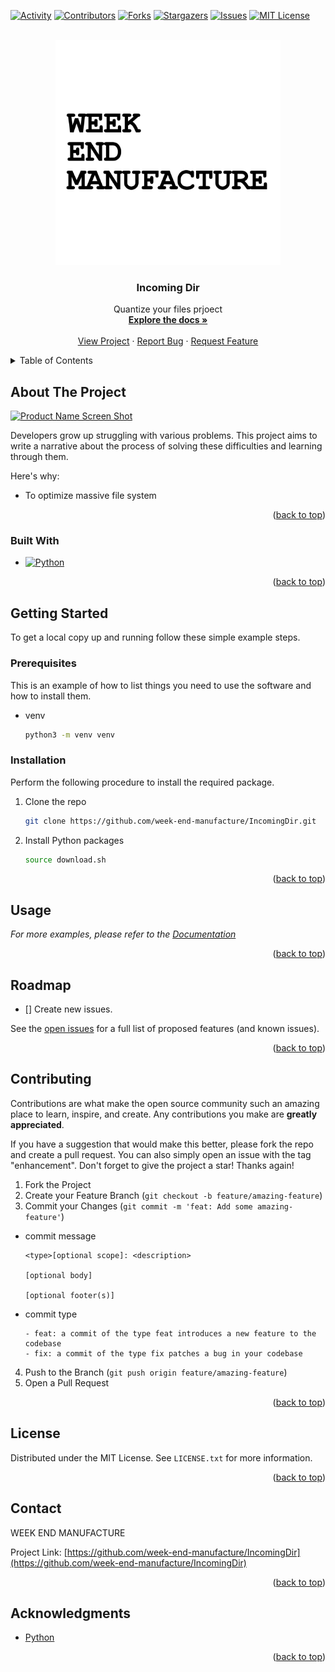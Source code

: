 <a name="readme-top"></a>


[![Activity][activity-shield]][activity-url]
[![Contributors][contributors-shield]][contributors-url]
[![Forks][forks-shield]][forks-url]
[![Stargazers][stars-shield]][stars-url]
[![Issues][issues-shield]][issues-url]
[![MIT License][license-shield]][license-url]



<!-- PROJECT LOGO -->
<br />
<div align="center">
  <a href="https://github.com/week-end-manufacture/IncomingDir">
    <img src="images/logo.jpeg" alt="Logo" width="360" height="360">
  </a>

  <h3 align="center">Incoming Dir</h3>

  <p align="center">
    Quantize your files prjoect
    <br />
    <a href="https://github.com/week-end-manufacture/IncomingDir"><strong>Explore the docs »</strong></a>
    <br />
    <br />
    <a href="https://github.com/week-end-manufacture/IncomingDir">View Project</a>
    ·
    <a href="https://github.com/week-end-manufacture/IncomingDir/issues">Report Bug</a>
    ·
    <a href="https://github.com/week-end-manufacture/IncomingDir/issues">Request Feature</a>
  </p>
</div>


<!-- TABLE OF CONTENTS -->
<details>
  <summary>Table of Contents</summary>
  <ol>
    <li>
      <a href="#about-the-project">About The Project</a>
      <ul>
        <li><a href="#built-with">Built With</a></li>
      </ul>
    </li>
    <li>
      <a href="#getting-started">Getting Started</a>
      <ul>
        <li><a href="#prerequisites">Prerequisites</a></li>
        <li><a href="#installation">Installation</a></li>
      </ul>
    </li>
    <li><a href="#usage">Usage</a></li>
    <li><a href="#roadmap">Roadmap</a></li>
    <li><a href="#contributing">Contributing</a></li>
    <li><a href="#license">License</a></li>
    <li><a href="#contact">Contact</a></li>
    <li><a href="#acknowledgments">Acknowledgments</a></li>
  </ol>
</details>



<!-- ABOUT THE PROJECT -->
## About The Project

[![Product Name Screen Shot][product-screenshot]](https://github.com/week-end-manufacture/IncomingDir)

Developers grow up struggling with various problems. This project aims to write a narrative about the process of solving these difficulties and learning through them.

Here's why:
* To optimize massive file system

<p align="right">(<a href="#readme-top">back to top</a>)</p>



### Built With


* [![Python][Python]][Python-url]

<p align="right">(<a href="#readme-top">back to top</a>)</p>



<!-- GETTING STARTED -->
## Getting Started

To get a local copy up and running follow these simple example steps.

### Prerequisites

This is an example of how to list things you need to use the software and how to install them.
* venv
  ```sh
  python3 -m venv venv
  ```

### Installation

Perform the following procedure to install the required package.

1. Clone the repo
   ```sh
   git clone https://github.com/week-end-manufacture/IncomingDir.git
   ```
2. Install Python packages
   ```sh
   source download.sh
   ```


<p align="right">(<a href="#readme-top">back to top</a>)</p>



<!-- USAGE EXAMPLES -->
## Usage

_For more examples, please refer to the [Documentation](https://unluckystrike.com/swagger)_

<p align="right">(<a href="#readme-top">back to top</a>)</p>



<!-- ROADMAP -->
## Roadmap

- [] Create new issues.

See the [open issues](https://github.com/JoHyukJun/unlucky-strike/issues) for a full list of proposed features (and known issues).

<p align="right">(<a href="#readme-top">back to top</a>)</p>



<!-- CONTRIBUTING -->
## Contributing

Contributions are what make the open source community such an amazing place to learn, inspire, and create. Any contributions you make are **greatly appreciated**.

If you have a suggestion that would make this better, please fork the repo and create a pull request. You can also simply open an issue with the tag "enhancement".
Don't forget to give the project a star! Thanks again!

1. Fork the Project
2. Create your Feature Branch (`git checkout -b feature/amazing-feature`)
3. Commit your Changes (`git commit -m 'feat: Add some amazing-feature'`)
* commit message
  ```git
  <type>[optional scope]: <description>
  
  [optional body]

  [optional footer(s)]
  ```
* commit type
  ```git
  - feat: a commit of the type feat introduces a new feature to the codebase
  - fix: a commit of the type fix patches a bug in your codebase
  ```
4. Push to the Branch (`git push origin feature/amazing-feature`)
5. Open a Pull Request

<p align="right">(<a href="#readme-top">back to top</a>)</p>



<!-- LICENSE -->
## License

Distributed under the MIT License. See `LICENSE.txt` for more information.

<p align="right">(<a href="#readme-top">back to top</a>)</p>



<!-- CONTACT -->
## Contact

WEEK END MANUFACTURE

Project Link: [https://github.com/week-end-manufacture/IncomingDir](https://github.com/week-end-manufacture/IncomingDir)

<p align="right">(<a href="#readme-top">back to top</a>)</p>



<!-- ACKNOWLEDGMENTS -->
## Acknowledgments

* [Python](https://www.python.org)

<p align="right">(<a href="#readme-top">back to top</a>)</p>



<!-- MARKDOWN LINKS & IMAGES -->
<!-- https://www.markdownguide.org/basic-syntax/#reference-style-links -->
[contributors-shield]: https://img.shields.io/github/contributors/week-end-manufacture/IncomingDir.svg?style=for-the-badge
[contributors-url]: https://github.com/week-end-manufacture/IncomingDir/graphs/contributors
[activity-shield]: https://img.shields.io/github/commit-activity/m/week-end-manufacture/IncomingDir.svg?style=for-the-badge
[activity-url]: https://github.com/week-end-manufacture/IncomingDir/pulse
[forks-shield]: https://img.shields.io/github/forks/week-end-manufacture/IncomingDir.svg?style=for-the-badge
[forks-url]: https://github.com/week-end-manufacture/IncomingDir/network/members
[stars-shield]: https://img.shields.io/github/stars/week-end-manufacture/IncomingDir.svg?style=for-the-badge
[stars-url]: https://github.com/week-end-manufacture/IncomingDir/stargazers
[issues-shield]: https://img.shields.io/github/issues/week-end-manufacture/IncomingDir.svg?style=for-the-badge
[issues-url]: https://github.com/week-end-manufacture/IncomingDir/issues
[license-shield]: https://img.shields.io/github/license/week-end-manufacture/IncomingDir.svg?style=for-the-badge
[license-url]: https://github.com/week-end-manufacture/IncomingDir/blob/master/LICENSE
[product-screenshot]: images/screenshot.png
[Python]: https://img.shields.io/badge/python-000000?style=for-the-badge&logo=python&logoColor=white
[Python-url]: https://www.python.org